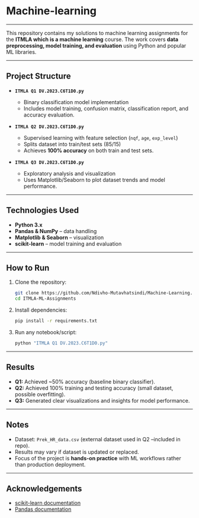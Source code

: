 # Machine-learning
---

This repository contains my solutions to machine learning assignments for the **ITMLA which is a machine learning** course.
The work covers **data preprocessing, model training, and evaluation** using Python and popular ML libraries.

---

## Project Structure

* **`ITMLA Q1 DV.2023.C6T1D0.py`**

  * Binary classification model implementation
  * Includes model training, confusion matrix, classification report, and accuracy evaluation.

* **`ITMLA Q2 DV.2023.C6T1D0.py`**

  * Supervised learning with feature selection (`nqf`, `age`, `exp_level`)
  * Splits dataset into train/test sets (85/15)
  * Achieves **100% accuracy** on both train and test sets.

* **`ITMLA Q3 DV.2023.C6T1D0.py`**

  * Exploratory analysis and visualization
  * Uses Matplotlib/Seaborn to plot dataset trends and model performance.

---

## Technologies Used

* **Python 3.x**
* **Pandas & NumPy** – data handling
* **Matplotlib & Seaborn** – visualization
* **scikit-learn** – model training and evaluation

---

## How to Run

1. Clone the repository:

   ```bash
   git clone https://github.com/Ndivho-Mutavhatsindi/Machine-Learning.git
   cd ITMLA-ML-Assignments
   ```

2. Install dependencies:

   ```bash
   pip install -r requirements.txt
   ```

3. Run any notebook/script:

   ```bash
   python "ITMLA Q1 DV.2023.C6T1D0.py"
   ```

---

## Results

* **Q1:** Achieved \~50% accuracy (baseline binary classifier).
* **Q2:** Achieved 100% training and testing accuracy (small dataset, possible overfitting).
* **Q3:** Generated clear visualizations and insights for model performance.

---

## Notes

* Dataset: `Prek_HR_data.csv` (external dataset used in Q2 –included in repo).
* Results may vary if dataset is updated or replaced.
* Focus of the project is **hands-on practice** with ML workflows rather than production deployment.

---

## Acknowledgements

* [scikit-learn documentation](https://scikit-learn.org/stable/)
* [Pandas documentation](https://pandas.pydata.org/)



